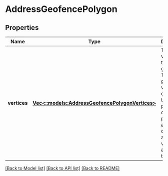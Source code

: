 # AddressGeofencePolygon

## Properties
Name | Type | Description | Notes
------------ | ------------- | ------------- | -------------
**vertices** | [**Vec<::models::AddressGeofencePolygonVertices>**](AddressGeofence_polygon_vertices.md) | The vertices of the polygon geofence. These geofence vertices describe the perimeter of the polygon, and must consist of at least 3 vertices and less than 40. | [optional] 

[[Back to Model list]](../README.md#documentation-for-models) [[Back to API list]](../README.md#documentation-for-api-endpoints) [[Back to README]](../README.md)


